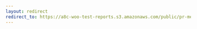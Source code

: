 ```yaml
---
layout: redirect
redirect_to: https://a8c-woo-test-reports.s3.amazonaws.com/public/pr-merge/43230/e2e/index.html
---
```

